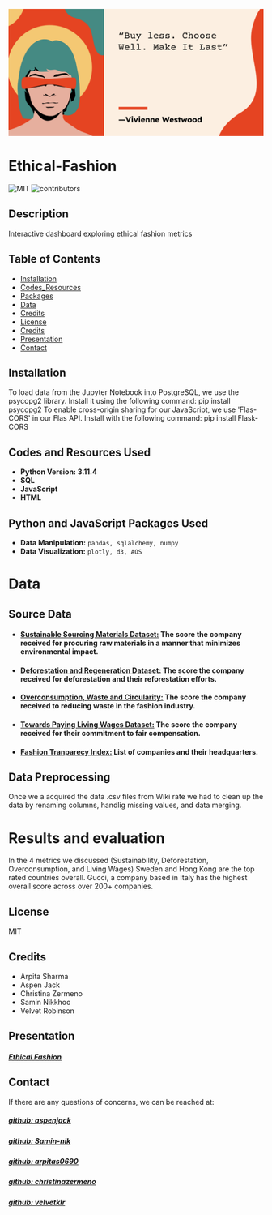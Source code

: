 ![Alt text](image.png)

# Ethical-Fashion

![MIT](https://img.shields.io/badge/License%20-%20MIT%20-%20%234e8983)
![contributors](https://img.shields.io/badge/contributors%20-%205-%20%23f0c86a)

## Description
Interactive dashboard exploring ethical fashion metrics

## Table of Contents
- [Installation](#installation)
- [Codes_Resources](#codes-and-resources-used)
- [Packages](#python-and-javascript-packages-used)
- [Data](#data)
- [Credits](#credits)
- [License](#license)
- [Credits](#credits)
- [Presentation](#presentation)
- [Contact](#contact)



## Installation
To load data from the Jupyter Notebook into PostgreSQL, we use the psycopg2 library. Install it using the following command: pip install psycopg2 
To enable cross-origin sharing for our JavaScript, we use 'Flas-CORS' in our Flas API. Install with the following command: pip install Flask-CORS

## Codes and Resources Used
- **Python Version: 3.11.4**
- **SQL**
- **JavaScript**
- **HTML**

## Python and JavaScript Packages Used
- **Data Manipulation:** `pandas, sqlalchemy, numpy`
- **Data Visualization:** `plotly, d3, AOS`

# Data

## Source Data
- #### [Sustainable Sourcing Materials Dataset:](https://wikirate.org/Fashion_Revolution+5_3_Sustainable_Sourcing_Materials) The score the company received for procuring raw materials in a manner that minimizes environmental impact.
- #### [Deforestation and Regeneration Dataset:](https://wikirate.org/Fashion_Revolution+Decarbonisation_Deforestation_and_Regeneration_Score) The score the company received for deforestation and their reforestation efforts.
- #### [Overconsumption, Waste and Circularity:](https://wikirate.org/Fashion_Revolution+5_4_Overconsumption_Waste_Circularity) The score the company received to reducing waste in the fashion industry.
- #### [Towards Paying Living Wages Dataset:](https://wikirate.org/Fashion_Revolution+Towards_Paying_Living_Wages_Score_2021) The score the company received for their commitment to fair compensation.
- #### [Fashion Tranparecy Index:](https://wikirate.org/Fashion_Transparency_Index_2021_full_dataset?select2Id=12&slotSelector=._filter-result-slot&remote=&filter%5Bcompany_name%5D=&sort_by=company_name) List of companies and their headquarters.

## Data Preprocessing
Once we a acquired the data .csv files from Wiki rate we had to clean up the data by renaming columns, handlig missing values, and data merging.

# Results and evaluation
In the 4 metrics we discussed (Sustainability, Deforestation, Overconsumption, and Living Wages) Sweden and Hong Kong are the top rated countries overall. Gucci, a company based in Italy has the highest overall score across over 200+ companies.  

## License
MIT

## Credits
- Arpita Sharma
- Aspen Jack
- Christina Zermeno
- Samin Nikkhoo
- Velvet Robinson


## Presentation
##### [Ethical Fashion](https://docs.google.com/presentation/d/1KBZ5DekFBhwf85SwLfIWu-px6HFmbRi0PuHEEKDg_lw/edit#slide=id.p)

## Contact
If there are any questions of concerns, we can be reached at:
##### [github: aspenjack](https://github.com/aspenjack)
##### [github: Samin-nik](https://github.com/Samin-nik)
##### [github: arpitas0690](https://github.com/arpitas0690)
##### [github: christinazermeno](https://github.com/christinazermeno)
##### [github: velvetklr](https://github.com/velvetklr)


